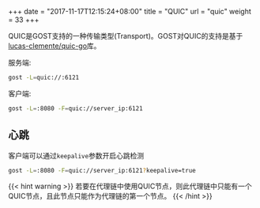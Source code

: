 +++
date = "2017-11-17T12:15:24+08:00"
title = "QUIC"
url = "quic"
weight = 33
+++

QUIC是GOST支持的一种传输类型(Transport)。GOST对QUIC的支持是基于[lucas-clemente/quic-go](https://github.com/lucas-clemente/quic-go)库。

服务端:

```bash
gost -L=quic://:6121
```

客户端:

```bash
gost -L=:8080 -F=quic://server_ip:6121
```

## 心跳

客户端可以通过`keepalive`参数开启心跳检测

```bash
gost -L=:8080 -F=quic://server_ip:6121?keepalive=true
```

{{< hint warning >}}
若要在代理链中使用QUIC节点，则此代理链中只能有一个QUIC节点，且此节点只能作为代理链的第一个节点。
{{< /hint >}}
